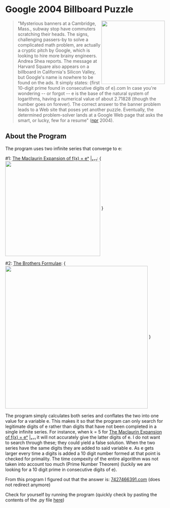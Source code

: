 # Google 2004 Billboard Puzzle
<img align="right" src="http://media.npr.org/programs/morning/features/2004/sep/googlead/billboard_large.jpg" width="200">

>"Mysterious banners at a Cambridge, Mass., subway stop have commuters scratching their heads. The signs, challenging passers-by to solve a complicated math problem, are actually a cryptic pitch by Google, which is looking to hire more brainy engineers. Andrea Shea reports. The message at Harvard Square also appears on a billboard in California's Silicon Valley, but Google's name is nowhere to be found on the ads. It simply states: {first 10-digit prime found in consecutive digits of e}.com In case you're wondering -- or forgot -- e is the base of the natural system of logarithms, having a numerical value of about 2.71828 (though the number goes on forever). The correct answer to the banner problem leads to a Web site that poses yet another puzzle. Eventually, the determined problem-solver lands at a Google Web page that asks the smart, or lucky, few for a resume" ([npr](https://www.npr.org/templates/story/story.php?storyId=3916173) 2004).

## About the Program
The program uses two infinite series that converge to e:

#1: [The Maclaurin Expansion of f(x) = eˣ](http://blogs.ubc.ca/infiniteseriesmodule/units/unit-3-power-series/taylor-series/maclaurin-expansion-of-ex/) |ₓ₌₁: {<img align="center" src="http://wiki.ubc.ca/images/math/8/d/a/8dac8d1875ec09d0a777888da4622f30.png" width="300"> }

#2: [The Brothers Formulae](http://www.brotherstechnology.com/math/e-formulas.html): {<img align="center" src="http://www.brotherstechnology.com/images/e-formulas/e-series2.gif" width="450"> }

The program simply calculates both series and conflates the two into one value for a variable e. This makes it so that the program can only search for legitimate digits of e rather than digits that have not been completed in a single infinite series. For instance, when k = 5 for [The Maclaurin Expansion of f(x) = eˣ](http://blogs.ubc.ca/infiniteseriesmodule/units/unit-3-power-series/taylor-series/maclaurin-expansion-of-ex/) |ₓ₌₁ it will not accurately give the latter digits of e. I do not want to search through these; they could yield a false solution. When the two series have the same digits they are added to said variable e. As e gets larger every time a digits is added a 10 digit number formed at that point is checked for primality. The time compexity of the entire algorithm was not taken into account too much (Prime Number Theorem) (luckily we are looking for a 10 digit prime in consecutive digits of e).

From this program I figured out that the answer is: [7427466391.com](7427466391.com) (does not redirect anymore)

Check for yourself by running the program (quickly check by pasting the contents of the .py file [here](https://www.tutorialspoint.com/execute_python_online.php))
